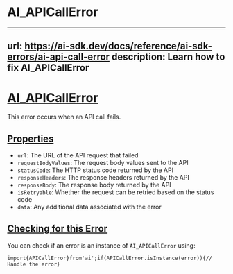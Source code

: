 # AI_APICallError


---
url: https://ai-sdk.dev/docs/reference/ai-sdk-errors/ai-api-call-error
description: Learn how to fix AI_APICallError
---


# [AI\_APICallError](#ai_apicallerror)


This error occurs when an API call fails.


## [Properties](#properties)


-   `url`: The URL of the API request that failed
-   `requestBodyValues`: The request body values sent to the API
-   `statusCode`: The HTTP status code returned by the API
-   `responseHeaders`: The response headers returned by the API
-   `responseBody`: The response body returned by the API
-   `isRetryable`: Whether the request can be retried based on the status code
-   `data`: Any additional data associated with the error


## [Checking for this Error](#checking-for-this-error)


You can check if an error is an instance of `AI_APICallError` using:

```
import{APICallError}from'ai';if(APICallError.isInstance(error)){// Handle the error}
```
